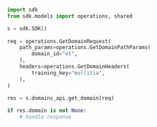 <!-- Start SDK Example Usage -->
```python
import sdk
from sdk.models import operations, shared

s = sdk.SDK()
    
req = operations.GetDomainRequest(
    path_params=operations.GetDomainPathParams(
        domain_id="et",
    ),
    headers=operations.GetDomainHeaders(
        training_key="mollitia",
    ),
)
    
res = s.domains_api.get_domain(req)

if res.domain is not None:
    # handle response
```
<!-- End SDK Example Usage -->